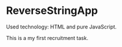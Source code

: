 # ReverseStringApp
Used technology: HTML and pure JavaScript.

This is a my first recruitment task.


